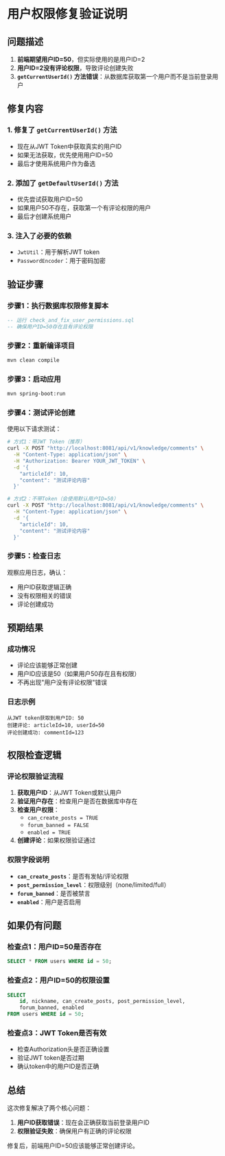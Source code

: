 # 用户权限修复验证说明

## 问题描述
1. **前端期望用户ID=50**，但实际使用的是用户ID=2
2. **用户ID=2没有评论权限**，导致评论创建失败
3. **`getCurrentUserId()` 方法错误**：从数据库获取第一个用户而不是当前登录用户

## 修复内容

### 1. 修复了 `getCurrentUserId()` 方法
- 现在从JWT Token中获取真实的用户ID
- 如果无法获取，优先使用用户ID=50
- 最后才使用系统用户作为备选

### 2. 添加了 `getDefaultUserId()` 方法
- 优先尝试获取用户ID=50
- 如果用户50不存在，获取第一个有评论权限的用户
- 最后才创建系统用户

### 3. 注入了必要的依赖
- `JwtUtil`：用于解析JWT token
- `PasswordEncoder`：用于密码加密

## 验证步骤

### 步骤1：执行数据库权限修复脚本
```sql
-- 运行 check_and_fix_user_permissions.sql
-- 确保用户ID=50存在且有评论权限
```

### 步骤2：重新编译项目
```bash
mvn clean compile
```

### 步骤3：启动应用
```bash
mvn spring-boot:run
```

### 步骤4：测试评论创建
使用以下请求测试：

```bash
# 方式1：带JWT Token（推荐）
curl -X POST "http://localhost:8081/api/v1/knowledge/comments" \
  -H "Content-Type: application/json" \
  -H "Authorization: Bearer YOUR_JWT_TOKEN" \
  -d '{
    "articleId": 10,
    "content": "测试评论内容"
  }'

# 方式2：不带Token（会使用默认用户ID=50）
curl -X POST "http://localhost:8081/api/v1/knowledge/comments" \
  -H "Content-Type: application/json" \
  -d '{
    "articleId": 10,
    "content": "测试评论内容"
  }'
```

### 步骤5：检查日志
观察应用日志，确认：
- 用户ID获取逻辑正确
- 没有权限相关的错误
- 评论创建成功

## 预期结果

### 成功情况
- 评论应该能够正常创建
- 用户ID应该是50（如果用户50存在且有权限）
- 不再出现"用户没有评论权限"错误

### 日志示例
```
从JWT token获取到用户ID: 50
创建评论: articleId=10, userId=50
评论创建成功: commentId=123
```

## 权限检查逻辑

### 评论权限验证流程
1. **获取用户ID**：从JWT Token或默认用户
2. **验证用户存在**：检查用户是否在数据库中存在
3. **检查用户权限**：
   - `can_create_posts = TRUE`
   - `forum_banned = FALSE`
   - `enabled = TRUE`
4. **创建评论**：如果权限验证通过

### 权限字段说明
- **`can_create_posts`**：是否有发帖/评论权限
- **`post_permission_level`**：权限级别（none/limited/full）
- **`forum_banned`**：是否被禁言
- **`enabled`**：用户是否启用

## 如果仍有问题

### 检查点1：用户ID=50是否存在
```sql
SELECT * FROM users WHERE id = 50;
```

### 检查点2：用户ID=50的权限设置
```sql
SELECT 
    id, nickname, can_create_posts, post_permission_level, 
    forum_banned, enabled 
FROM users WHERE id = 50;
```

### 检查点3：JWT Token是否有效
- 检查Authorization头是否正确设置
- 验证JWT token是否过期
- 确认token中的用户ID是否正确

## 总结
这次修复解决了两个核心问题：
1. **用户ID获取错误**：现在会正确获取当前登录用户ID
2. **权限验证失败**：确保用户有正确的评论权限

修复后，前端用户ID=50应该能够正常创建评论。 